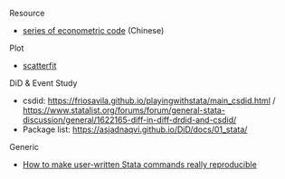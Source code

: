 

Resource

- [series of econometric code](https://mp.weixin.qq.com/s/4oF3gaVK6cPRgkIWrlv7ug) (Chinese)

Plot

- [scatterfit](https://twitter.com/leo__ahrens/status/1646150698202025990)



DiD & Event Study

- csdid: https://friosavila.github.io/playingwithstata/main_csdid.html / https://www.statalist.org/forums/forum/general-stata-discussion/general/1622165-diff-in-diff-drdid-and-csdid/
- Package list: https://asjadnaqvi.github.io/DiD/docs/01_stata/

Generic

- [How to make user-written Stata commands really reproducible](https://blogs.worldbank.org/impactevaluations/how-make-user-written-stata-commands-really-reproducible)

